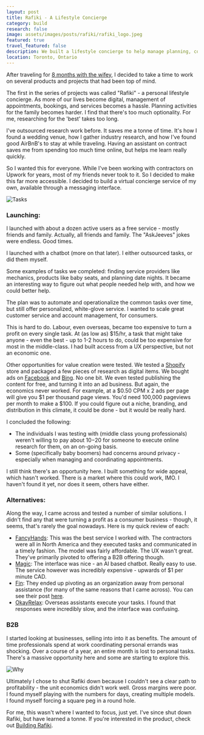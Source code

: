 ```yaml
---
layout: post
title: Rafiki - A Lifestyle Concierge
category: build
research: false
image: assets/images/posts/rafiki/rafiki_logo.jpeg
featured: true
travel_featured: false
description: We built a lifestyle concierge to help manage planning, coordinating, and maximizing our time. It was called "Rafiki".
location: Toronto, Ontario
---
```


After traveling for [8 months with the wifey](/system/2019/02/27/5-takeways-from-quitting-and-taking-time-off.html), I decided to take a time to work on several products and projects that had been top of mind.

The first in the series of projects was called "Rafiki" - a personal lifestyle concierge. As more of our lives become digital, management of appointments, bookings, and services becomes a hassle. Planning activities for the family becomes harder. I find that there's too much optionality. For me, researching for the 'best' takes too long.

I've outsourced research work before. It saves me a tonne of time. It's how I found a wedding venue, how I gather industry research, and how I've found good AirBnB's to stay at while traveling. Having an assistant on contract saves me from spending too much time online, but helps me learn really quickly.

So I wanted this for everyone. While I've been working with contractors on Upwork for years, most of my friends never took to it. So I decided to make this far more accessible. I decided to build a virtual concierge service of my own, available through a messaging interface.

![Tasks]({{site.url}}/assets/images/posts/rafiki/rafiki_tasks.jpg)

### Launching:

I launched with about a dozen active users as a free service - mostly friends and family. Actually, all friends and family. The "AskJeeves" jokes were endless. Good times.

I launched with a chatbot (more on that later). I either outsourced tasks, or did them myself.

Some examples of tasks we completed: finding service providers like mechanics, products like baby seats, and planning date nights. It became an interesting way to figure out what people needed help with, and how we could better help.

The plan was to automate and operationalize the common tasks over time, but still offer personalized, white-glove service. I wanted to scale great customer service and account management, for consumers.

This is hard to do. Labour, even overseas, became too expensive to turn a profit on every single task. At (as low as) \$15/hr, a task that might take anyone - even the best - up to 1-2 hours to do, could be too expensive for most in the middle-class. I had built access from a UX perspective, but not an economic one.

Other opportunities for value creation were tested. We tested a [Shopify](https://shopify.com) store and packaged a few pieces of research as digital items. We bought ads on [Facebook](https://facebook.com) and [Bing](https://bing.com). No one bit. We even tested publishing the content for free, and turning it into an ad business. But again, the economics never worked. For example, at a $0.50 CPM x 2 ads per page will give you $1 per thousand page views. You'd need 100,000 pageviews per month to make a \$100. If you could figure out a niche, branding, and distribution in this climate, it could be done - but it would be really hard.

I concluded the following:

- The individuals I was testing with (middle class young professionals) weren't willing to pay about $10-$20 for someone to execute online research for them, on an on-going basis.
- Some (specifically baby boomers) had concerns around privacy - especially when managing and coordinating appointments.

I still think there's an opportunity here. I built something for wide appeal, which hasn't worked. There is a market where this could work, IMO. I haven't found it yet, nor does it seem, others have either.

### Alternatives:

Along the way, I came across and tested a number of similar solutions. I didn't find any that were turning a profit as a consumer business - though, it seems, that's rarely the goal nowadays. Here is my quick review of each:

- [FancyHands](https://www.fancyhands.com/): This was the best service I worked with. The contractors were all in North America and they executed tasks and communicated in a timely fashion. The model was fairly affordable. The UX wasn't great. They've primarily pivoted to offering a B2B offering though.
- [Magic](https://getmagic.com/): The interface was nice - an AI based chatbot. Really easy to use. The service however was incredibly expensive - upwards of \$1 per minute CAD.
- [Fin](https://www.fin.com/): They ended up pivoting as an organization away from personal assistance (for many of the same reasons that I came across). You can see their post [here](https://www.fin.com/posts/fins-plan-for-2019/).
- [OkayRelax](https://okayrelax.com/): Overseas assistants execute your tasks. I found that responses were incredibly slow, and the interface was confusing.

### B2B

I started looking at businesses, selling into into it as benefits. The amount of time professionals spend at work coordinating personal errands was shocking. Over a course of a year, an entire month is lost to personal tasks. There's a massive opportunity here and some are starting to explore this.

![Why]({{site.url}}/assets/images/posts/rafiki/why_rafiki.jpg)

Ultimately I chose to shut Rafiki down because I couldn't see a clear path to profitability - the unit economics didn't work well. Gross margins were poor. I found myself playing with the numbers for days, creating multiple models. I found myself forcing a square peg in a round hole.

For me, this wasn't where I wanted to focus, just yet. I've since shut down Rafiki, but have learned a tonne. If you're interested in the product, check out [Building Rafiki](/build/2019/03/04/building-rafiki.html).
